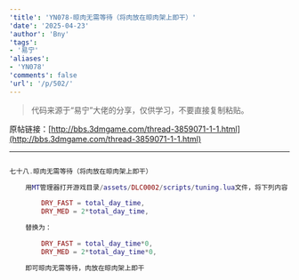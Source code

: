 ```yaml
---
'title': 'YN078-晾肉无需等待（将肉放在晾肉架上即干）'
'date': '2025-04-23'
'author': 'Bny'
'tags':
- '易宁'
'aliases':
- 'YN078'
'comments': false
'url': '/p/502/'
---
```


> 代码来源于“易宁”大佬的分享，仅供学习，不要直接复制粘贴。

原帖链接：[http://bbs.3dmgame.com/thread-3859071-1-1.html](http://bbs.3dmgame.com/thread-3859071-1-1.html)

---

```lua  

七十八.晾肉无需等待（将肉放在晾肉架上即干）

	用MT管理器打开游戏目录/assets/DLC0002/scripts/tuning.lua文件，将下列内容：

		DRY_FAST = total_day_time,
		DRY_MED = 2*total_day_time,

	替换为：

		DRY_FAST = total_day_time*0,
		DRY_MED = 2*total_day_time*0,

	即可晾肉无需等待，肉放在晾肉架上即干

```  

